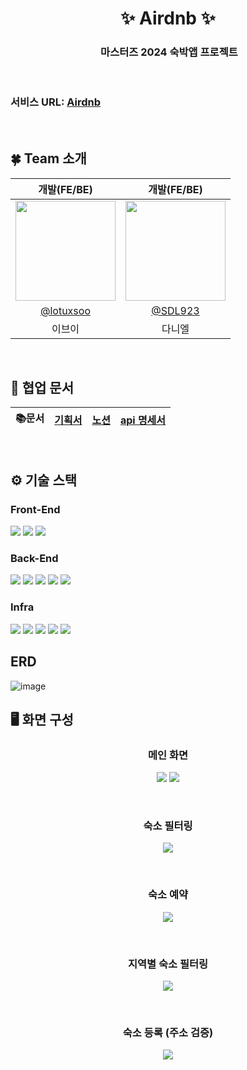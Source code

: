 <div align="center">
<h1>  ✨ Airdnb  ✨</h1>

<h3> ️ 마스터즈 2024 숙박앱 프로젝트 </h3>
<br/>
<img src="https://github.com/codesquad2024-airbnb-team03/be-airdnb/assets/86272865/f086ad21-8d0b-4f0e-8b52-7e03f3fe47ae" style="border-radius: 3%;" alt=""/>
</div>

### 서비스 URL: [Airdnb](http://airdnb-bucket.s3-website.ap-northeast-2.amazonaws.com)
<br/>

## 🍀 Team 소개

|                                                             개발(FE/BE)                                                             |                                     개발(FE/BE)                                     |
|:---------------------------------------------------------------------------------------------------------------------------------:|:---------------------------------------------------------------------------------:|
| <img width="160px" src="https://avatars.githubusercontent.com/u/86272865?s=400&u=6476f11a691ad32e4ede9ce6cc12e1174134b190&v=4" /> | <img width="160px" src="https://avatars.githubusercontent.com/u/122773167?v=4" /> |
|                                             [@lotuxsoo](https://github.com/lotuxsoo)                                              |                       [@SDL923](https://github.com/SDL923)                        |
|                                                                이브이                                                                |                                        다니엘                                        |
<br/>

## 👥 협업 문서

| 📚문서 | [기획서](https://www.figma.com/design/T2ASU9JPHsYS0ocQjDrL1g/BE_%EC%88%99%EC%86%8C%EC%98%88%EC%95%BD%EC%84%9C%EB%B9%84%EC%8A%A4?node-id=80-358&t=1DA3YIexppc4ss0r-1) | [노션](<https://verdant-orca-183.notion.site/5afc56f8276a444da9bec5b936c8c4aa?v=4008193a61e1434dbc863d13c6cf5414&pvs=4>) |[api 명세서](<https://documenter.getpostman.com/view/27367528/2sA3dsoEGo>) 
| :----: | :--------------------------------------------------------------------------------------: |:---------------------------------------------------------------------------------------------------------------------------------------------------:|:----------------------------------------------------------------------:|
<br/>

## ⚙️ 기술 스택

### Front-End
<span style="display: inline-block;">
<img src="https://img.shields.io/badge/React-61DAFB?style=for-the-badge&logo=React&logoColor=white">
<img src="https://img.shields.io/badge/JavaScript-F7DF1E?style=for-the-badge&logo=JavaScript&logoColor=white">
<img src="https://img.shields.io/badge/kakao%20map-FFCD00?style=for-the-badge&logo=kakao&logoColor=black">

</span>

### Back-End
<span style="display: inline-block;">
<img src="https://img.shields.io/badge/java-007396?style=for-the-badge&logo=OpenJDK&logoColor=white">
<img src="https://img.shields.io/badge/springboot-6DB33F?style=for-the-badge&logo=springboot&logoColor=white">
<img src="https://img.shields.io/badge/Spring Security-6DB33F?style=for-the-badge&logo=Spring Security&logoColor=white">
<img src="https://img.shields.io/badge/jpa%20%26%20queryDSL-6DB33F?style=for-the-badge&logo=hibernate&logoColor=white">
<img src="https://img.shields.io/badge/MySQL-4479A1?style=for-the-badge&logo=MySQL&logoColor=white">
</span>

### Infra
<span style="display: inline-block;">
<img src="https://img.shields.io/badge/nginx-%23009639.svg?style=for-the-badge&logo=nginx&logoColor=white">
<img src="https://img.shields.io/badge/docker-%230db7ed.svg?style=for-the-badge&logo=docker&logoColor=white"> 
<img src="https://img.shields.io/badge/GitHub Actions-2088FF?style=for-the-badge&logo=GitHub Actions&logoColor=white">
<img src="https://img.shields.io/badge/Amazon%20EC2-FF9900?style=for-the-badge&logo=Amazon%20EC2&logoColor=white">
<img src="https://img.shields.io/badge/Amazon%20S3-569A31?style=for-the-badge&logo=Amazon%20S3&logoColor=white">
</span>

## ERD
![image](https://github.com/codesquad2024-airbnb-team03/be-airdnb/assets/86272865/48e0f9fc-4f7a-4084-b055-0f1c967eb698)


## 🖥️ 화면 구성

<div align="center">
<h3>메인 화면</h3>
</div>
<p align="center">
<img src="https://github.com/codesquad2024-airbnb-team03/be-airdnb/assets/122773167/98f9b44a-24ef-4072-8bf4-4177512d956a">
<img src="https://github.com/codesquad2024-airbnb-team03/be-airdnb/assets/122773167/fc0efab2-55c6-4894-bea2-0572734726ad">
</p>
<br>

<div align="center">
<h3>숙소 필터링</h3>
</div>
<p align="center">
<img src="https://github.com/codesquad2024-airbnb-team03/be-airdnb/assets/122773167/1f26b08d-da1d-4bf7-b0df-d0efb8222339">
</p>
<br>

<div align="center">
<h3>숙소 예약</h3>
</div>
<p align="center">
<img src="https://github.com/codesquad2024-airbnb-team03/be-airdnb/assets/122773167/5d631717-2ab1-4cf3-8691-a4659663de2c">
</p>
<br>

<div align="center">
<h3>지역별 숙소 필터링</h3>
</div>
<p align="center">
<img src="https://github.com/codesquad2024-airbnb-team03/be-airdnb/assets/122773167/81e5f46c-e5b4-4144-b84d-6434c220d1d6">
</p>
<br>

<div align="center">
<h3>숙소 등록 (주소 검증)</h3>
</div>
<p align="center">
<img src="https://github.com/codesquad2024-airbnb-team03/be-airdnb/assets/122773167/5d4d08c1-64e5-4c87-98ba-b40544abe499">
</p>
<br>
